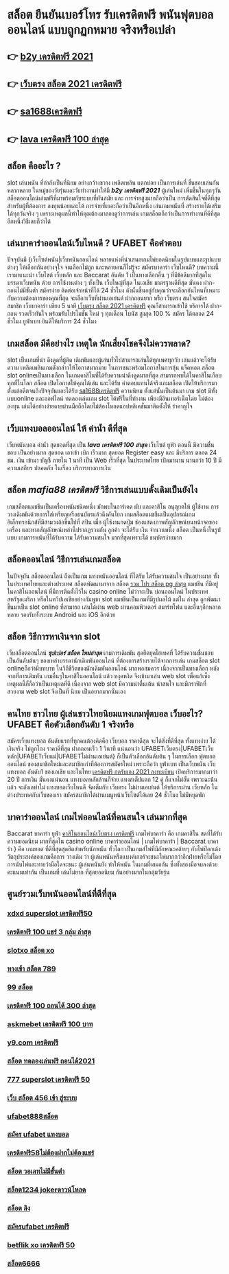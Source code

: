 # สล็อต ยืนยันเบอร์โทร รับเครดิตฟรี  พนันฟุตบอลออนไลน์ แบบถูกฏกหมาย จริงหรือเปล่า

## 👉 [b2y เครดิตฟรี 2021](https://mabet.net/credit-free-50/)
## 👉 [เว็บตรง สล็อต 2021 เครดิตฟรี](https://mabet.net/20-free-100/)
## 👉 [sa1688เครดิตฟรี](https://mabet.net/credit-free-new/)
## 👉 [lava เครดิตฟรี 100 ล่าสุด](https://member.mabet.net/?action=login)

##  สล็อต คืออะไร ?

 slot   เล่นพนัน ที่กำลังเป็นที่นิยม อย่างกว้างขวาง  เพลิดเพลิน   แตกบ่อย  เป็นการเล่นที่ ชื่นชอบเล่นกัน หลากหลาย ในหมู่ของวัยรุ่นและวัยทำงานทำให้มี ***b2y เครดิตฟรี 2021*** ผู้เล่นใหม่ เพิ่มขึ้นในทุกๆวัน  สล็อตออนไลน์เล่นฟรีที่มาพร้อมกับระบบที่ทันสมัย และ การจ่ายสูงมากถือว่าเป็น การตัดสินใจที่ดีที่สุดสำหรับผู้ที่ต้องการ ลงทุนน้อยและได้ การจ่ายที่เยอะถือว่าเป็นอีกหนึ่ง เล่นเกมพนันที่ สร้างรายได้เสริมได้ทุกวันจริง ๆ เพราะเหตุผลนี้ทำให้คุณต้องมาลองดูว่าการเล่น เกมสล็อตถือว่าเป็นการทำงานที่ดีที่สุด อีกหนึ่งวิธีเลยก็ว่าได้


## เล่นบาคาร่าออนไลน์เว็บไหนดี ? UFABET คือคำตอบ

ปัจจุบันมี {เว็บไซต์พนัน|เว็บพนันออนไลน์ หลายแห่งที่นำเสนอเกมไพ่ยอดนิยมในรูปแบบและรูปแบบต่างๆ ให้เลือกกันอย่างจุใจ จนเลือกไม่ถูก และหลายคนก็ไม่รู้จะ สมัครบาคาร่า  เว็บไหนดี? บทความนี้เรามาแนะนำ เว็บไซต์ เว็บหลัก และ Baccarat อันดับ 1 เป็นทางเลือกอื่น ๆ ที่มีข้อดีมากที่สุดในบรรดาเว็บพนัน ด้วย  การใช้งานต่าง ๆ  ทั้งเป็น เว็บใหญ่ที่สุด   ในเอเชีย มาตรฐานดีที่สุด มั่นคง ฝาก-ถอนไม่มีขั้นต่ำ  สมัครง่าย ติดต่อเจ้าหน้าที่ได้ 24 ชั่วโมง  ดังนั้นขึ้นอยู่กับคุณว่าจะเลือกอันไหนที่เหมาะกับความต้องการของคุณที่สุด จะเลือกเว็บที่ผ่านเอเย่นต์ ฝากถอนยาก หรือ เว็บตรง สนใจสมัคร สมาชิก เว็บบาคาร่า  เพียง 5 นาที [เว็บตรง สล็อต 2021 เครดิตฟรี](https://mabet.net/credit-free-new/) คุณก็สามารถเข้าใช้ บริการได้ ฝาก-ถอน รวดเร็วทันใจ พร้อมรับโปรโมชั่น ใหม่ ๆ ทุกเดือน โบนัส สูงสุด 100 % สมัคร ได้ตลอด 24 ชั่วโมง   ยูฟ่าเบท ยินดีให้บริการ 24 ชั่วโมง 

##  เกมสล็อต มีดีอย่างไร เหตุใด  นักเสี่ยงโชคจึงไม่ควรพลาด?

 slot เป็นเกมที่น่า ดึงดูดที่ผู้ติด เดิมพันและผู้เล่นทั่วไปสามารถเล่นได้ทุกเพศทุกวัย เล่นแล้วจะได้รับความ เพลิดเพลินเกมดังกล่าวให้โอกาสมากมาย ในการชนะพร้อมโอกาสในการลุ้น แจ็คพอต  สล็อต  slot onlineเป็นทางเลือก ในเกมคาสิโนที่ได้รับความน่าดึงดูดมากที่สุด สามารถพบได้ในคาสิโนเกือบทุกที่ในโลก  สล็อต เปิดโอกาสให้คุณได้เล่น และได้รับ ค่าตอบแทนได้จริงเกมสล็อต  เปิดให้บริการมาตั้งแต่อดีตจนถึงปัจจุบันและได้รับ [sa1688เครดิตฟรี](https://member.mabet.net/?action=login) ความนิยม ตั้งแต่นั้นเป็นต้นมา เกม slot มีทั้งแบบonline และออฟไลน์ ทดลองเล่นเกม slot ได้ฟรีในที่ทำงาน เพียงมีอินเทอร์เน็ตโดย ไม่ต้องลงทุน เล่นได้อย่างง่ายดายผ่านมือถือโดยไม่ต้องโหลดแอปพลิเคชั่นมาติดตั้งให้ รำคาญใจ


## เว็บแทงบอลออนไลน์ ให้ ค่าน้ำ ดีที่สุด 

 เว็บพนันบอล   ค่าน้ำ  สุดยอดที่สุด   เป็น  ***lava เครดิตฟรี 100 ล่าสุด***  เว็บไซต์  ยูฟ่า  ตอนนี้  มีความชื่นชอบ  เป็นอย่างมาก  สุดยอด   เอาเข้า  เบิก   เร็วมาก   สุดยอด  Register   easy  และ มีบริการ   ตลอด 24 ชม.  เงิน   เข้ามา  บัญชี  ภายใน  1 นาที  เป็น  Web   เร็วที่สุด  ในประเทศไทย เปิดมานาน   นานกว่า 10 ปี  มีความเสถียร ปลอดภัย ในเรื่อง  บริการทางการเงิน

## สล็อต *mafia88 เครดิตฟรี*  วิธีการเล่นแบบดั้งเดิมเป็นยังไง

 เกมสล็อตแมชชีนเป็นเครื่องพนันชนิดหนึ่ง มักพบในอาร์เคด ผับ และคาสิโน อนุญาตให้ ผู้ใช้งาน  การวางเดิมพันด้วยการใส่เหรียญหรือธนบัตรแล้วดึงคันโยก  เกมสล็อตแมชชีนเป็นอุปกรณ์เกมอิเล็กทรอนิกส์ที่มีสามวงล้อขึ้นไปที่ สปิน เมื่อ ผู้ใช้งานกดปุ่ม ช่องแสดงภาพสัญลักษณ์บนหน้าจอของเครื่อง และหากสัญลักษณ์เหล่านี้ปรากฏรวมกัน ลูกค้า จะได้รับ เงิน จำนวนหนึ่ง สล็อต เป็นหนึ่งในรูปแบบ  เกมการพนันที่ได้รับความ  ได้รับความสนใจ มากที่สุดเพราะได้ ธนบัตรง่ายมาก


## สล็อตออนไลน์ วิธีการเล่นเกมสล็อต

ในปัจจุบัน สล็อตออนไลน์ ถือเป็นเกม แทงพนันออนไลน์ ที่ได้รับ  ได้รับความสนใจ เป็นอย่างมาก ทั้งในประเทศไทยและต่างประเทศ สล็อตพัฒนามาจาก สล็อต  [รวม โปร สล็อต pg ล่าสุด](https://mabet.net/register/) แมชชีน ที่มีอยู่ในคาสิโนออนไลน์   ที่มีการติดตั้งไว้ใน casino online   ไม่ว่าจะเป็น บ่อนออนไลน์ ในประเทศสหรัฐอเมริกา หรือในทวีปเอเชียอย่างกัมพูชา  slot  แมชชีนเป็นเกมที่มีรูปผลไม้ แต่ใน ล่าสุด ถูกพัฒนาขึ้นมาเป็น  slot online  ที่สามารถ เล่นได้ผ่าน  web  ผ่านคอมพิวเตอร์  สมาร์ทโฟน  และอื่นๆอีกหลากหลาย  รองรับทั้งระบบ Android และ iOS อีกด้วย

##  สล็อต วิธีการหาเงินจาก slot 

 เว็บสล็อตออนไลน์  ***ซุปเปอร์ สล็อต ใหม่ล่าสุด*** เกมการเดิมพัน สุดฮิตยุคไฮเทคที่ ได้รับความชื่นชอบ เป็นอันดับต้นๆ ของเหล่าบรรดานักเดิมพันออนไลน์  ที่ต้องการสร้างรายได้จากการเล่น เกมสล็อต  slot onlineถือว่ามีบทบาท ในวิถีชีวิตของนักเดิมพันออนไลน์ มากพอสมควร เนื่องจากเป็นทางเลือก หลังจากที่การเดิมพัน เกมอื่นๆในคาสิโนออนไลน์   แล้ว หงุดหงิด จึงเข้ามาเล่น web slot เพื่อแก้เซ็ง เหตุผลนี้ก็ถือว่าเป็นเหตุผลที่ดี เนื่องจาก web slot  มีความน่าตื่นเต้น น่าสนใจ และมีกราฟิกที่สวยงาม  web slot จึงเป็นที่ นิยม เป็นอยากมากนั่นเอง


## คนไทย ชาวไทย ผู้เล่นชาวไทยนิยมแทงเกมฟุตบอล เว็บอะไร? UFABET คือตัวเลือกอันดับ 1 จริงหรือ

สมัครเว็บแทงบอล อันดับแรกที่ทุกคนต้องคิดคือ  เว็บบอล ราคาดีสุด  จะได้สิ่งที่ดีที่สุด ทั้งแทงง่าย ได้เงินจริง ไม่ถูกโกง ราคาดีที่สุด ฝากถอนเร็ว 1 วินาที  แน่นอนว่า UFABETเว็บตรง|UFABETเว็บหลัก|UFABETเว็บแม่|UFABETไม่ผ่านเอเย่นต์}   ก็เป็นตัวเลือกอันดับต้น ๆ ในการเลือก ฟุตบอล ออนไลน์ ของสมาชิกใหม่และสมาชิกเก่าที่ต้องการสมัครใหม่ เพราะถือว่า ยูฟ่าเบท เป็นเว็บพนัน เว็บแทงบอล อันดับ1 ของเอเชีย และในไทย [เครดิตฟรี กดรับเอง 2021 ลงทะเบียน](https://member.mabet.net/?action=login) เปิดบริการมากมาว่า 20 ปี การเงิน มั่นคงแน่นอน แทงบอลหลักล้านก็จ่าย แทงสเต็ปแตก 12  คู่ ก็แจกไม่อั้น เพราะฉะน้้นแล้ว จะลังเลทำไม่ แทงบอลเว็บไหนดี จัดเต็มกับ เว็บตรง ไม่ผ่านเอเย่นต์ ให้บริการผ่าน เว็บหลัก ในต่างประเทศกับเว็บของเรา สมัครสมาชิกได้ผ่านเมนูหน้าเว็บไซต์ได้เลย 24 ชั่วโมง ไม่มีหยุดพัก


## บาคาร่าออนไลน์  เกมไพ่ออนไลน์ที่คนสนใจ  เล่นมากที่สุด

 Baccarat บาคาร่า   ยูฟ่า  [คาสิโนออนไลน์เว็บตรง เครดิตฟรี](https://bio.link/tisawago) เกมไพ่บาคาร่า  คือ เกมคาสิโน สดที่ได้รับความยอดนิยม มากที่สุดใน casino online  บาคาร่าออนไลน์ | เกมไพ่บาคาร่า | Baccarat บาคาร่า } คือ เกมยอด ที่ดีที่สุดสุดฮิตสำหรับนักพนัน ทั่วโลก เป็นเกมส์ไพ่ที่มีลักษณะคล้ายๆ กับไพ่ป๊อกเด้ง วัตถุประสงค์ของเกมคือการ วางเดิม ว่า ผู้เล่นพนันหรือแบงค์เกอร์จะชนะไพ่มากกว่าอีกฝ่ายหรือไม่โดยการนับไพ่และทายว่ามือใดจะชนะ  ผู้เล่นพนันยัง   ทำให้พนัน ในเกมที่เสมอกัน ซึ่งทั้งสองมือจบลงด้วยคะแนนเท่ากัน เป็นเกมที่ เล่นไม่ยาก ที่สุดยอดนิยม กันอย่างมากในกลุ่มวัยรุ่น


## ศูนย์รวมเว็บพนันออนไลน์ที่ดีที่สุด

### [xdxd superslot เครดิตฟรี50](https://atom.io/themes/สล็อตเว็บแม่%20MABET.net%20สมัคร%20เกม%20สล็อต%20เว็บ%20ตรง%20008%20สล็อต%20สล็อตแตกหนัก%2020รับ100)
### [เครดิตฟรี 100 แชร์ 3 กลุ่ม ล่าสุด](https://atom.io/themes/สล็อตเว็บแม่%20MABET.net%20สล็อต168vip%20008%20สล็อต%20สล็อตแตกหนัก%2020รับ100)
### [slotxo สล็อต xo](https://atom.io/themes/สล็อตเว็บแม่%20MABET.net%20สล็อต%20เครดิต%20ฟรี%20100%20ไม่%20ต้อง%20แชร์%20008%20สล็อต%20สล็อตแตกหนัก%2020รับ100)
### [ทางเข้า สล็อต 789](https://atom.io/themes/สล็อตเว็บแม่%20MABET.net%20เครดิตฟรี%2050%20บาท%20ไม่ต้องฝาก%20008%20สล็อต%20สล็อตแตกหนัก%2020รับ100)
### [99 สล็อต](https://atom.io/themes/สล็อตเว็บแม่%20MABET.net%20สล็อต%20ฝาก%201%20บาท%20โบนัส%2099%20008%20สล็อต%20สล็อตแตกหนัก%2020รับ100)
### [เครดิตฟรี 100 ถอนได้ 300 ล่าสุด](https://atom.io/themes/สล็อตเว็บแม่%20MABET.net%20008%20สล็อต%20008%20สล็อต%20สล็อตแตกหนัก%2020รับ100)
### [askmebet เครดิตฟรี 100 บาท](https://atom.io/themes/สล็อตเว็บแม่%20MABET.net%20jili%20เครดิตฟรี%20ไม่ต้องฝาก%20ไม่ต้องแชร์%20008%20สล็อต%20สล็อตแตกหนัก%2020รับ100)
### [y9.com เครดิตฟรี](https://atom.io/themes/สล็อตเว็บแม่%20MABET.net%20joker%20สล็อต%20ฝาก10รับ100%20008%20สล็อต%20สล็อตแตกหนัก%2020รับ100)
### [สล็อต ทดลองเล่นฟรี ถอนได้2021](https://atom.io/themes/สล็อตเว็บแม่%20MABET.net%20bet2you%20เครดิตฟรี%202020%20008%20สล็อต%20สล็อตแตกหนัก%2020รับ100)
### [777 superslot เครดิตฟรี 50](https://atom.io/themes/สล็อตเว็บแม่%20MABET.net%20สล็อต%20lava%20น้องใหม่%20008%20สล็อต%20สล็อตแตกหนัก%2020รับ100)
### [เว็บ สล็อต 456 เข้า สู่ระบบ](https://atom.io/themes/สล็อตเว็บแม่%20MABET.net%20เว็บ%20เครดิตฟรี%20ยืนยันเบอร์%20008%20สล็อต%20สล็อตแตกหนัก%2020รับ100)
### [ufabet888สล็อต](https://atom.io/themes/สล็อตเว็บแม่%20MABET.net%20เว็บ%20superslot%20เครดิตฟรี%2050%20ยืนยัน%20otp%20ถอนได้%20300%20ล่าสุด%20008%20สล็อต%20สล็อตแตกหนัก%2020รับ100)
### [สมัคร ufabet แทงบอล](https://atom.io/themes/สล็อตเว็บแม่%20MABET.net%20สล็อตxoคิงคอง%20008%20สล็อต%20สล็อตแตกหนัก%2020รับ100)
### [เครดิตฟรี58ไม่ต้องฝากไม่ต้องแชร์](https://atom.io/themes/สล็อตเว็บแม่%20MABET.net%20สล็อต%20ฝากขั้นต่ำ%201%20บาท%20เว็บตรง%20008%20สล็อต%20สล็อตแตกหนัก%2020รับ100)
### [สล็อต วอเลทไม่มีขั้นต่ํา](https://atom.io/themes/สล็อตเว็บแม่%20MABET.net%20superslot%20เครดิตฟรี50%20otp%202021%20008%20สล็อต%20สล็อตแตกหนัก%2020รับ100)
### [สล็อต1234 jokerดาวน์โหลด](https://atom.io/themes/สล็อตเว็บแม่%20MABET.net%20สล็อต%20เครดิตฟรี%2050%20ไม่ต้องแชร์%202021%20008%20สล็อต%20สล็อตแตกหนัก%2020รับ100)
### [สล็อต ลิง](https://atom.io/themes/สล็อตเว็บแม่%20MABET.net%20สมัคร%20ufabet%20ทางเข้ามือถือ%20008%20สล็อต%20สล็อตแตกหนัก%2020รับ100)
### [สมัครufabet เครดิตฟรี](https://atom.io/themes/สล็อตเว็บแม่%20MABET.net%20pxj%20เครดิตฟรี%20ดาวน์โหลด%20008%20สล็อต%20สล็อตแตกหนัก%2020รับ100)
### [betflik xo เครดิตฟรี 50](https://atom.io/themes/สล็อตเว็บแม่%20MABET.net%20เครดิตฟรี%20ถอนได้%20300%20008%20สล็อต%20สล็อตแตกหนัก%2020รับ100)
### [สล็อต6666](https://atom.io/themes/สล็อตเว็บแม่%20MABET.net%20superslot%20v9v9%20เครดิตฟรี%2050%20008%20สล็อต%20สล็อตแตกหนัก%2020รับ100)